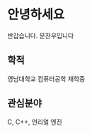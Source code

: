 <h1>안녕하세요</h1>

<p>반갑습니다. 문찬우입니다</p>

<h2>학적</h2>

<p>영남대학교 컴퓨터공학 재학중</p>

<h2>관심분야</h2>

<p>C, C++, 언리얼 엔진</p>
